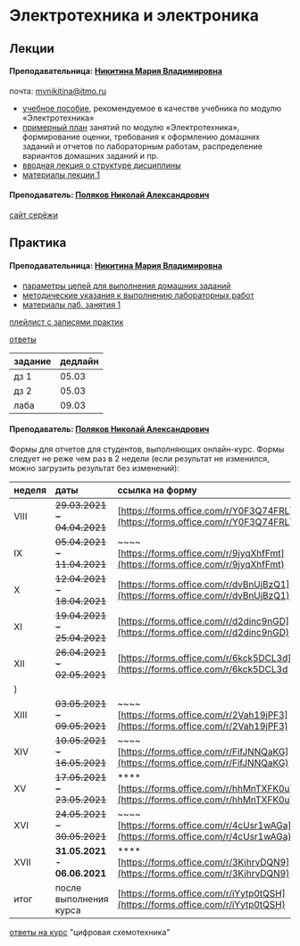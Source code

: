 # Электротехника и электроника

## Лекции

#### Преподавательница: [Никитина Мария Владимировна](https://isu.ifmo.ru/pls/apex/f?p=2143:3:111244859593082::NO::PID:111796)

почта: [mvnikitina@itmo.ru](mailto:mvnikitina@itmo.ru)

* [учебное пособие](https://drive.google.com/file/d/14gdTlNOeLpkL_jI3Sw7evWKib9WBKuYw/view), рекомендуемое в качестве учебника по модулю «Электротехника»
* [примерный план](https://drive.google.com/file/d/14GZ5tKQ4mGAu_tbxD1ZtbPl-rgAGY5lE/view) занятий по модулю «Электротехника», формирование оценки, требования к оформлению домашних заданий и отчетов по лабораторным работам, распределение вариантов домашних заданий и пр.
* [вводная лекция о структуре дисциплины](https://drive.google.com/file/d/1P6YoE0JV1NA2DPAJsM9s9Gwv_drHy1HX/view)
* [материалы лекции 1](https://drive.google.com/file/d/1WJt5p2m12F5xc5Yk0nTmIngniCm9XXiN/view)

#### Преподаватель: [Поляков Николай Александрович](https://isu.ifmo.ru/pls/apex/f?p=2143:3:111244859593082::NO::PID:137894)

[сайт серёжи](https://www.notion.so/23c0c02f7ea045f2a7aae75ff96db326)

## Практика

#### Преподавательница: [Никитина Мария Владимировна](https://isu.ifmo.ru/pls/apex/f?p=2143:3:111244859593082::NO::PID:111796)

* [параметры цепей для выполнения домашних заданий](https://drive.google.com/file/d/1KFJsFoFHU7fJjaeNyg4H1JgU5pJLN5hB/view)
* [методические указания к выполнению лабораторных работ](https://drive.google.com/file/d/1lRcMQX93qdbbQGIUX1amCNFeYCescBTQ/view)
* [материалы лаб. занятия 1](https://drive.google.com/file/d/1BkVRHXZbfbv4uQJ-FRcJUVrEkMjhz25P/view)

[плейлист с записями практик](https://www.youtube.com/playlist?list=PLzKRKyH3GUxQe_s1TtJgiRJl80ZzneMPZ)

[ответы](https://drive.google.com/drive/folders/1inVJVo2cPYAqsVBej8CE50hvfSoVxl5b)

| задание | дедлайн |
| :--- | :--- |
| дз 1 | 05.03 |
| дз 2 | 05.03 |
| лаба | 09.03 |

#### Преподаватель: [Поляков Николай Александрович](https://isu.ifmo.ru/pls/apex/f?p=2143:3:111244859593082::NO::PID:137894)

Формы для отчетов для студентов, выполняющих онлайн-курс. Формы следует не реже чем раз в 2 недели \(если результат не изменился, можно загрузить результат без изменений\):

| неделя | даты | ссылка на форму |
| :--- | :--- | :--- |
| VIII | ~~29.03.2021 - 04.04.2021~~ | [https://forms.office.com/r/Y0F3Q74FRL](https://forms.office.com/r/Y0F3Q74FRL) |
| IX | ~~05.04.2021 - 11.04.2021~~ | ~~~~[https://forms.office.com/r/9jyqXhfFmt](https://forms.office.com/r/9jyqXhfFmt) |
| X | ~~12.04.2021 - 18.04.2021~~ | [https://forms.office.com/r/dvBnUjBzQ1](https://forms.office.com/r/dvBnUjBzQ1) |
| XI | ~~19.04.2021 - 25.04.2021~~ | [https://forms.office.com/r/d2dinc9nGD](https://forms.office.com/r/d2dinc9nGD) |
| XII | ~~26.04.2021 - 02.05.2021~~ | [https://forms.office.com/r/6kck5DCL3d](https://forms.office.com/r/6kck5DCL3d
) |
| XIII | ~~03.05.2021 - 09.05.2021~~ | ~~~~[https://forms.office.com/r/2Vah19jPF3](https://forms.office.com/r/2Vah19jPF3) |
| XIV | ~~10.05.2021 - 16.05.2021~~ | ~~~~[https://forms.office.com/r/FifJNNQaKG](https://forms.office.com/r/FifJNNQaKG) |
| XV | ~~17.05.2021 - 23.05.2021~~ | \*\*\*\*[https://forms.office.com/r/hhMnTXFK0u](https://forms.office.com/r/hhMnTXFK0u) |
| XVI | ~~24.05.2021 - 30.05.2021~~ | ~~~~[https://forms.office.com/r/4cUsr1wAGa](https://forms.office.com/r/4cUsr1wAGa) |
| XVII | **31.05.2021 - 06.06.2021** | \*\*\*\*[https://forms.office.com/r/3KihrvDQN9](https://forms.office.com/r/3KihrvDQN9) |
| итог | после выполнения курса | [https://forms.office.com/r/iYytp0tQSH](https://forms.office.com/r/iYytp0tQSH) |

[ответы на курс](https://drive.google.com/drive/folders/1rHT-gKE8-ui7PvByqp7Wlbwdl8i8yRkE) "цифровая схемотехника"

